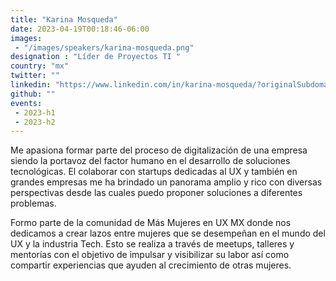 ```yaml
---
title: "Karina Mosqueda"
date: 2023-04-19T00:18:46-06:00
images: 
 - "/images/speakers/karina-mosqueda.png"
designation : "Líder de Proyectos TI "
country: "mx"
twitter: ""
linkedin: "https://www.linkedin.com/in/karina-mosqueda/?originalSubdomain=mx"
github: ""
events: 
 - 2023-h1
 - 2023-h2
---
```


Me apasiona formar parte del proceso de digitalización de una empresa siendo la portavoz del factor humano en el desarrollo de soluciones tecnológicas. El colaborar con startups dedicadas al UX y también en grandes empresas me ha brindado un panorama amplio y rico con diversas perspectivas desde las cuales puedo proponer soluciones a diferentes problemas.

Formo parte de la comunidad de Más Mujeres en UX MX donde nos dedicamos a crear lazos entre mujeres que se desempeñan en el mundo del UX y la industria Tech. Esto se realiza a través de meetups, talleres y mentorías con el objetivo de impulsar y visibilizar su labor así como compartir experiencias que ayuden al crecimiento de otras mujeres.